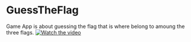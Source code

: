 # GuessTheFlag
Game App is about guessing the flag that is where belong to amoung the three flags. 
[![Watch the video](https://i.imgur.com/vKb2F1B.png)](https://twitter.com/i/status/1197082530622648320)

